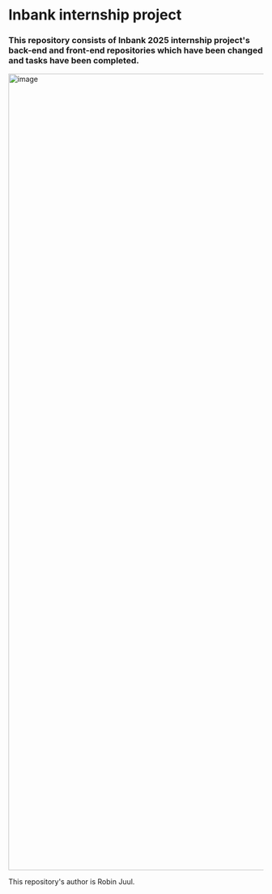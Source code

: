 # Inbank internship project

### This repository consists of Inbank 2025 internship project's back-end and front-end repositories which have been changed and tasks have been completed.
<img width="1571" alt="image" src="https://github.com/user-attachments/assets/58d6af08-e6d3-4a7d-b126-948ce3183568" />


This repository's author is Robin Juul.
